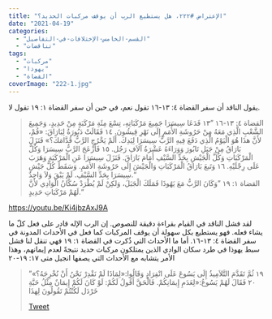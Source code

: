 ```yaml
---
title: "الإعتراض #٢٢٢، هل يستطيع الرب أن يوقف مركبات الحديد؟"
date: "2021-04-19"
categories: 
  - "القسم-الخامس-الإختلافات-في-التفاصيل"
  - "تناقضات"
tags: 
  - "مركبات"
  - "يهوذا"
  - "القضاة"
coverImage: "222-1.jpg"
---
```


يقول الناقد أن سفر القضاة ٤: ١٣-١٦ تقول نعم، في حين أن سفر القضاة ١: ١٩ تقول لا.

> القضاة ٤: ١٣-١٦ ”١٣ فَدَعَا سِيسَرَا جَمِيعَ مَرْكَبَاتِهِ، تِسْعَ مِئَةِ مَرْكَبَةٍ مِنْ حَدِيدٍ، وَجَمِيعَ الشَّعْبِ الَّذِي مَعَهُ مِنْ حَرُوشَةِ الأُمَمِ إِلَى نَهْرِ قِيشُونَ. ١٤ فَقَالَتْ دَبُورَةُ لِبَارَاقَ: «قُمْ، لأَنَّ هذَا هُوَ الْيَوْمُ الَّذِي دَفَعَ فِيهِ الرَّبُّ سِيسَرَا لِيَدِكَ. أَلَمْ يَخْرُجِ الرَّبُّ قُدَّامَكَ؟» فَنَزَلَ بَارَاقُ مِنْ جَبَلِ تَابُورَ وَوَرَاءَهُ عَشْرَةُ آلاَفِ رَجُل. ١٥ فَأَزْعَجَ الرَّبُّ سِيسَرَا وَكُلَّ الْمَرْكَبَاتِ وَكُلَّ الْجَيْشِ بِحَدِّ السَّيْفِ أَمَامَ بَارَاقَ. فَنَزَلَ سِيسَرَا عَنِ الْمَرْكَبَةِ وَهَرَبَ عَلَى رِجْلَيْهِ. ١٦ وَتَبعَ بَارَاقُ الْمَرْكَبَاتِ وَالْجَيْشَ إِلَى حَرُوشَةِ الأُمَمِ. وَسَقَطَ كُلُّ جَيْشِ سِيسَرَا بِحَدِّ السَّيْفِ. لَمْ يَبْقَ وَلاَ وَاحِدٌ.“  
> القضاة ١: ١٩ ”وَكَانَ الرَّبُّ مَعَ يَهُوذَا فَمَلَكَ الْجَبَلَ، وَلكِنْ لَمْ يُطْرَدْ سُكَّانُ الْوَادِي لأَنَّ لَهُمْ مَرْكَبَاتِ حَدِيدٍ.“

https://youtu.be/Ki4jbzAxJ9A

لقد فشل الناقد في القيام بقراءة دقيقة للنصوص. إن الرب الإله قادر على فعل كلّ ما يشاء فعله. فهو يستطيع بكل سهولة أن يوقف المركبات كما فعل في الأحداث المدونة في سفر القضاة ٤: ١٣-١٦. أما ما الأحداث التي ذُكرت في القضاة ١: ١٩ فهي تنقل لنا فشل سبط يهوذا في طرد سكان الوادي الذين يمتلكون مركبات حديد نتيجةً لعدم إيمانهم، وهذا الأمر يتشابه مع الأحداث التي يصفها انجيل متى ١٧: ١٩-٢٠

> ”١٩ ثُمَّ تَقَدَّمَ التَّلاَمِيذُ إِلَى يَسُوعَ عَلَى انْفِرَادٍ وَقَالُوا:«لِمَاذَا لَمْ نَقْدِرْ نَحْنُ أَنْ نُخْرِجَهُ؟» ٢٠ فَقَالَ لَهُمْ يَسُوعُ:«لِعَدَمِ إِيمَانِكُمْ. فَالْحَقَّ أَقُولُ لَكُمْ: لَوْ كَانَ لَكُمْ إِيمَانٌ مِثْلُ حَبَّةِ خَرْدَل لَكُنْتُمْ تَقُولُونَ لِهذَا
> 
> [Tweet](http://twitter.com/share?&text=%E2%80%9D%D9%A1%D9%A9%20%D8%AB%D9%8F%D9%85%D9%8E%D9%91%20%D8%AA%D9%8E%D9%82%D9%8E%D8%AF%D9%8E%D9%91%D9%85%D9%8E%20%D8%A7%D9%84%D8%AA%D9%8E%D9%91%D9%84%D8%A7%D9%8E%D9%85%D9%90%D9%8A%D8%B0%D9%8F%20%D8%A5%D9%90%D9%84%D9%8E%D9%89%20%D9%8A%D9%8E%D8%B3%D9%8F%D9%88%D8%B9%D9%8E%20%D8%B9%D9%8E%D9%84%D9%8E%D9%89%20%D8%A7%D9%86%D9%92%D9%81%D9%90%D8%B1%D9%8E%D8%A7%D8%AF%D9%8D%20%D9%88%D9%8E%D9%82%D9%8E%D8%A7%D9%84%D9%8F%D9%88%D8%A7%3A%C2%AB%D9%84%D9%90%D9%85%D9%8E%D8%A7%D8%B0%D9%8E%D8%A7%20%D9%84%D9%8E%D9%85%D9%92%20%D9%86%D9%8E%D9%82%D9%92%D8%AF%D9%90%D8%B1%D9%92%20%D9%86%D9%8E%D8%AD%D9%92%D9%86%D9%8F%20%D8%A3%D9%8E%D9%86%D9%92%20%D9%86%D9%8F%D8%AE%D9%92%D8%B1%D9%90%D8%AC%D9%8E%D9%87%D9%8F%D8%9F%C2%BB%20%D9%A2%D9%A0%20%D9%81%D9%8E%D9%82%D9%8E%D8%A7%D9%84%D9%8E%20%D9%84%D9%8E%D9%87%D9%8F%D9%85%D9%92%20%D9%8A%D9%8E%D8%B3%D9%8F%D9%88%D8%B9%D9%8F%3A%C2%AB%D9%84%D9%90%D8%B9%D9%8E%D8%AF%D9%8E%D9%85%D9%90%20%D8%A5%D9%90%D9%8A%D9%85%D9%8E%D8%A7%D9%86%D9%90%D9%83%D9%8F%D9%85%D9%92.%20%D9%81%D9%8E%D8%A7%D9%84%D9%92%D8%AD%D9%8E%D9%82%D9%8E%D9%91%20%D8%A3%D9%8E%D9%82%D9%8F%D9%88%D9%84%D9%8F%20%D9%84%D9%8E%D9%83%D9%8F%D9%85%D9%92%3A%20%D9%84%D9%8E%D9%88%D9%92%20%D9%83%D9%8E%D8%A7%D9%86%D9%8E%20%D9%84%D9%8E%D9%83%D9%8F%D9%85%D9%92%20%D8%A5%D9%90%D9%8A%D9%85%D9%8E%D8%A7%D9%86%D9%8C%20%D9%85%D9%90%D8%AB%D9%92%D9%84%D9%8F%20%D8%AD%D9%8E%D8%A8%D9%8E%D9%91%D8%A9%D9%90%20%D8%AE%D9%8E%D8%B1%D9%92%D8%AF%D9%8E%D9%84%20%D9%84%D9%8E%D9%83%D9%8F%D9%86%D9%92%D8%AA%D9%8F%D9%85%D9%92%20%D8%AA%D9%8E%D9%82%D9%8F%D9%88%D9%84%D9%8F%D9%88%D9%86%D9%8E%20%D9%84%D9%90%D9%87%D8%B0%D9%8E%D8%A7%20&url=https://reasonofhope.com/2021/04/19/objection222/)
